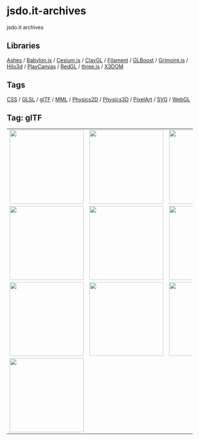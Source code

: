 # jsdo.it-archives
jsdo.it archives

## Libraries

[Ashes](../ashes) / [Babylon.js](../babylon.js) / [Cesium.js](../cesium.js) / [ClayGL](../claygl) / [Filament](../filament) / [GLBoost](../glboost)  / [Grimoire.js](../grimoire.js) / [Hilo3d](../hilo3d) / [PlayCanvas](../playcanvas) / [RedGL](../redgl) / [three.js](../three.js) / [X3DOM](../x3dom)

## Tags

[CSS](../css) / [GLSL](../glsl) / [glTF](../gltf) / [MML](../mml) / [Physics2D](../physics2d) / [Physics3D](../physics3d) / [PixelArt](../pixelart) / [SVG](../svg) / [WebGL](../webgl)

## Tag: glTF

<table>
<tr>
<td><a href="https://cx20.github.io/jsdo.it-archives/cx20/cFNR" alt="[WebGL] ライブラリを使わずに glTF 2.0 データを表示してみるテスト（調整中）"><img src="https://cx20.github.io/jsdo.it-archives/screenshot/cFNR.jpg" width="200" height="200"></a></td>
<td><a href="https://cx20.github.io/jsdo.it-archives/cx20/SgPK" alt="[WebGL] ライブラリを使わずに glTF 2.0 データを表示してみるテスト（その２）（調整中）"><img src="https://cx20.github.io/jsdo.it-archives/screenshot/SgPK.jpg" width="200" height="200"></a></td>
<td><a href="https://cx20.github.io/jsdo.it-archives/cx20/k8NI" alt="[WebGL] ライブラリを使わずに glTF 2.0 データを表示してみるテスト（その３）（調整中）"><img src="https://cx20.github.io/jsdo.it-archives/screenshot/k8NI.jpg" width="200" height="200"></a></td>
<td><a href="https://cx20.github.io/jsdo.it-archives/cx20/sudJ" alt="[WebGL] ライブラリを使わずに glTF 2.0 データを表示してみるテスト（その４）（調整中）"><img src="https://cx20.github.io/jsdo.it-archives/screenshot/sudJ.jpg" width="200" height="200"></a></td>
</tr>
<tr>
<td><a href="https://cx20.github.io/jsdo.it-archives/cx20/0fDE" alt="[WebGL] ライブラリを使わずに glTF 2.0 データを表示してみるテスト（その５）（調整中）"><img src="https://cx20.github.io/jsdo.it-archives/screenshot/0fDE.jpg" width="200" height="200"></a></td>
<td><a href="https://cx20.github.io/jsdo.it-archives/cx20/2jbS" alt="[WebGL] ライブラリを使わずに glTF 2.0 データを表示してみるテスト（その５改）（調整中）"><img src="https://cx20.github.io/jsdo.it-archives/screenshot/2jbS.jpg" width="200" height="200"></a></td>
<td><a href="https://cx20.github.io/jsdo.it-archives/cx20/mVT6" alt="[WebGL] クォータニオンを使用して三角形を回転させてみるテスト"><img src="https://cx20.github.io/jsdo.it-archives/screenshot/mVT6.jpg" width="200" height="200"></a></td>
<td><a href="https://cx20.github.io/jsdo.it-archives/cx20/Wqcp" alt="[WebGL] クォータニオンを使用して三角形を回転させてみるテスト（その２）"><img src="https://cx20.github.io/jsdo.it-archives/screenshot/Wqcp.jpg" width="200" height="200"></a></td>
</tr>
<tr>
<td><a href="https://cx20.github.io/jsdo.it-archives/cx20/qaa2" alt="[WebGL] glTF Tutorial のサンプルを自力で読み込んでみるテスト（その１）- A Minimal glTF File"><img src="https://cx20.github.io/jsdo.it-archives/screenshot/qaa2.jpg" width="200" height="200"></a></td>
<td><a href="https://cx20.github.io/jsdo.it-archives/cx20/So4v" alt="[WebGL] glTF Tutorial のサンプルを自力で読み込んでみるテスト（その２）- A Simple Animation"><img src="https://cx20.github.io/jsdo.it-archives/screenshot/So4v.jpg" width="200" height="200"></a></td>
<td><a href="https://cx20.github.io/jsdo.it-archives/cx20/kCl8" alt="[WebGL] glTF Tutorial のサンプルを自力で読み込んでみるテスト（その３）- Simple Meshes"><img src="https://cx20.github.io/jsdo.it-archives/screenshot/kCl8.jpg" width="200" height="200"></a></td>
<td><a href="https://cx20.github.io/jsdo.it-archives/cx20/0jvT" alt="[WebGL] glTF Tutorial のサンプルを自力で読み込んでみるテスト（その４）- A Simple Material"><img src="https://cx20.github.io/jsdo.it-archives/screenshot/0jvT.jpg" width="200" height="200"></a></td>
</tr>
<tr>
<td><a href="https://cx20.github.io/jsdo.it-archives/cx20/ImSZ" alt="[WebGL] glTF Tutorial のサンプルを自力で読み込んでみるテスト（その５）- A Simple Texture"><img src="https://cx20.github.io/jsdo.it-archives/screenshot/ImSZ.jpg" width="200" height="200"></a></td>
<td></td>
<td></td>
<td></td>
</tr>
</table>
